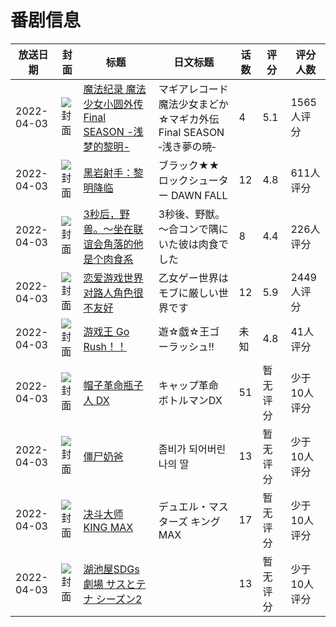 # 番剧信息

|放送日期|封面|标题|日文标题|话数|评分|评分人数|
|---|---|---|---|---|---|---|
|2022-04-03|![封面](https://lain.bgm.tv/pic/cover/c/0e/2c/339998_Rokv8.jpg)|[魔法纪录 魔法少女小圆外传 Final SEASON -浅梦的黎明-](https://bangumi.tv/subject/339998)|マギアレコード 魔法少女まどか☆マギカ外伝 Final SEASON ‐浅き夢の暁‐|4|5.1|1565人评分|
|2022-04-03|![封面](https://lain.bgm.tv/pic/cover/c/56/b3/349465_Kn92j.jpg)|[黑岩射手：黎明降临](https://bangumi.tv/subject/349465)|ブラック★★ロックシューター DAWN FALL|12|4.8|611人评分|
|2022-04-03|![封面](https://bangumi.tv/img/no_icon_subject.png)|[3秒后，野兽。～坐在联谊会角落的他是个肉食系](https://bangumi.tv/subject/354246)|3秒後、野獣。～合コンで隅にいた彼は肉食でした|8|4.4|226人评分|
|2022-04-03|![封面](https://lain.bgm.tv/pic/cover/c/38/2b/359980_JRjE0.jpg)|[恋爱游戏世界对路人角色很不友好](https://bangumi.tv/subject/359980)|乙女ゲー世界はモブに厳しい世界です|12|5.9|2449人评分|
|2022-04-03|![封面](https://lain.bgm.tv/pic/cover/c/bd/00/362997_GMGCF.jpg)|[游戏王 Go Rush！！](https://bangumi.tv/subject/362997)|遊☆戯☆王ゴーラッシュ!!|未知|4.8|41人评分|
|2022-04-03|![封面](https://lain.bgm.tv/pic/cover/c/9d/ee/372925_b0q8j.jpg)|[帽子革命瓶子人 DX](https://bangumi.tv/subject/372925)|キャップ革命 ボトルマンDX|51|暂无评分|少于10人评分|
|2022-04-03|![封面](https://lain.bgm.tv/pic/cover/c/bb/12/377133_Hccz3.jpg)|[僵尸奶爸](https://bangumi.tv/subject/377133)|좀비가 되어버린 나의 딸|13|暂无评分|少于10人评分|
|2022-04-03|![封面](https://lain.bgm.tv/pic/cover/c/22/aa/396444_tQr2q.jpg)|[决斗大师 KING MAX](https://bangumi.tv/subject/396444)|デュエル・マスターズ キングMAX|17|暂无评分|少于10人评分|
|2022-04-03|![封面](https://lain.bgm.tv/pic/cover/c/9e/53/402216_3ZmJq.jpg)|[湖池屋SDGs劇場 サスとテナ シーズン2](https://bangumi.tv/subject/402216)||13|暂无评分|少于10人评分|

